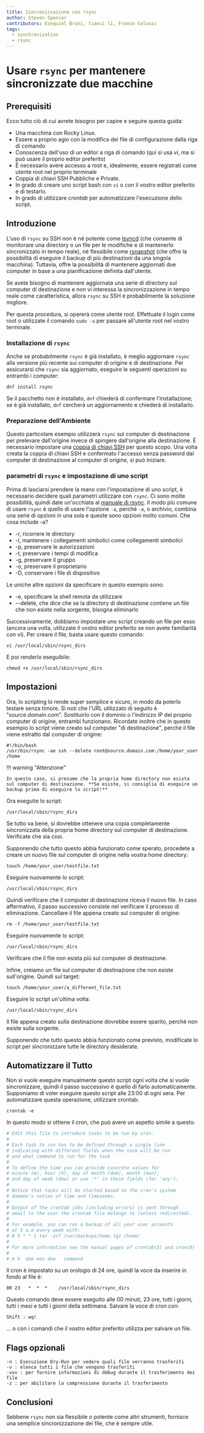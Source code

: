 ```yaml
---
title: Sincronizzazione con rsync
author: Steven Spencer
contributors: Ezequiel Bruni, tianci li, Franco Colussi
tags:
  - synchronization
  - rsync
---
```


# Usare `rsync` per mantenere sincronizzate due macchine

## Prerequisiti

Ecco tutto ciò di cui avrete bisogno per capire e seguire questa guida:

* Una macchina con Rocky Linux.
* Essere a proprio agio con la modifica dei file di configurazione dalla riga di comando
* Conoscenza dell'uso di un editor a riga di comando (qui si usa _vi_, ma si può usare il proprio editor preferito)
* È necessario avere accesso a root e, idealmente, essere registrati come utente root nel proprio terminale
* Coppia di chiavi SSH Pubbliche e Private.
* In grado di creare uno script bash con `vi` o con il vostro editor preferito e di testarlo.
* In grado di utilizzare _crontab_ per automatizzare l'esecuzione dello script.

## Introduzione

L'uso di `rsync` su SSH non è né potente come [lsyncd](../backup/mirroring_lsyncd.md) (che consente di monitorare una directory o un file per le modifiche e di mantenerlo sincronizzato in tempo reale), né flessibile come [rsnapshot](../backup/rsnapshot_backup.md) (che offre la possibilità di eseguire il backup di più destinazioni da una singola macchina). Tuttavia, offre la possibilità di mantenere aggiornati due computer in base a una pianificazione definita dall'utente.

Se avete bisogno di mantenere aggiornata una serie di directory sul computer di destinazione e non vi interessa la sincronizzazione in tempo reale come caratteristica, allora `rsync` su SSH è probabilmente la soluzione migliore.

Per questa procedura, si opererà come utente root. Effettuate il login come root o utilizzate il comando `sudo -s` per passare all'utente root nel vostro terminale.

### Installazione di `rsync`

Anche se probabilmente `rsync` è già installato, è meglio aggiornare `rsync` alla versione più recente sui computer di origine e di destinazione. Per assicurarsi che `rsync` sia aggiornato, eseguire le seguenti operazioni su entrambi i computer:

`dnf install rsync`

Se il pacchetto non è installato, `dnf` chiederà di confermare l'installazione; se è già installato, `dnf` cercherà un aggiornamento e chiederà di installarlo.

### Preparazione dell'Ambiente

Questo particolare esempio utilizzerà `rsync` sul computer di destinazione per prelevare dall'origine invece di spingere dall'origine alla destinazione. È necessario impostare una [coppia di chiavi SSH](.../security/ssh_public_private_keys.md) per questo scopo. Una volta creata la coppia di chiavi SSH e confermato l'accesso senza password dal computer di destinazione al computer di origine, si può iniziare.

### parametri di `rsync` e impostazione di uno script

Prima di lasciarsi prendere la mano con l'impostazione di uno script, è necessario decidere quali parametri utilizzare con `rsync`. Ci sono molte possibilità, quindi date un'occhiata al [manuale di rsync](https://linux.die.net/man/1/rsync). Il modo più comune di usare `rsync` è quello di usare l'opzione `-a`, perché `-a`, o archivio, combina una serie di opzioni in una sola e queste sono opzioni molto comuni. Che cosa include -a?

* -r, ricorrere le directory
* -l, mantenere i collegamenti simbolici come collegamenti simbolici
* -p, preservare le autorizzazioni
* -t, preservare i tempi di modifica
* -g, preservare il gruppo
* -o, preservare il proprietario
* -D, conservare i file di dispositivo

Le uniche altre opzioni da specificare in questo esempio sono:

* -e, specificare la shell remota da utilizzare
* --delete, che dice che se la directory di destinazione contiene un file che non esiste nella sorgente, bisogna eliminarlo

Successivamente, dobbiamo impostare uno script creando un file per esso (ancora una volta, utilizzate il vostro editor preferito se non avete familiarità con vi). Per creare il file, basta usare questo comando:

`vi /usr/local/sbin/rsync_dirs`

E poi renderlo eseguibile:

`chmod +x /usr/local/sbin/rsync_dirs`

## Impostazioni

Ora, lo scripting lo rende super semplice e sicuro, in modo da poterlo testare senza timore. Si noti che l'URL utilizzato di seguito è "source.domain.com". Sostituirlo con il dominio o l'indirizzo IP del proprio computer di origine, entrambi funzionano. Ricordate inoltre che in questo esempio lo script viene creato sul computer "di destinazione", perché il file viene estratto dal computer di origine:

```
#!/bin/bash
/usr/bin/rsync -ae ssh --delete root@source.domain.com:/home/your_user /home
```

!!! warning "Attenzione"

    In questo caso, si presume che la propria home directory non esista sul computer di destinazione. **Se esiste, si consiglia di eseguire un backup prima di eseguire lo script!**

Ora eseguite lo script:

`/usr/local/sbin/rsync_dirs`

Se tutto va bene, si dovrebbe ottenere una copia completamente sincronizzata della propria home directory sul computer di destinazione. Verificate che sia così.

Supponendo che tutto questo abbia funzionato come sperato, procedete a creare un nuovo file sul computer di origine nella vostra home directory:

`touch /home/your_user/testfile.txt`

Eseguire nuovamente lo script:

`/usr/local/sbin/rsync_dirs`

Quindi verificare che il computer di destinazione riceva il nuovo file. In caso affermativo, il passo successivo consiste nel verificare il processo di eliminazione. Cancellare il file appena creato sul computer di origine:

`rm -f /home/your_user/testfile.txt`

Eseguire nuovamente lo script:

`/usr/local/sbin/rsync_dirs`

Verificare che il file non esista più sul computer di destinazione.

Infine, creiamo un file sul computer di destinazione che non esiste sull'origine. Quindi sul target:

`touch /home/your_user/a_different_file.txt`

Eseguire lo script un'ultima volta:

`/usr/local/sbin/rsync_dirs`

Il file appena creato sulla destinazione dovrebbe essere sparito, perché non esiste sulla sorgente.

Supponendo che tutto questo abbia funzionato come previsto, modificate lo script per sincronizzare tutte le directory desiderate.

## Automatizzare il Tutto

Non si vuole eseguire manualmente questo script ogni volta che si vuole sincronizzare, quindi il passo successivo è quello di farlo automaticamente. Supponiamo di voler eseguire questo script alle 23:00 di ogni sera. Per automatizzare questa operazione, utilizzare crontab:

`crontab -e`

In questo modo si ottiene il cron, che può avere un aspetto simile a questo:

```bash
# Edit this file to introduce tasks to be run by cron.
#
# Each task to run has to be defined through a single line
# indicating with different fields when the task will be run
# and what command to run for the task
#
# To define the time you can provide concrete values for
# minute (m), hour (h), day of month (dom), month (mon),
# and day of week (dow) or use '*' in these fields (for 'any').
#
# Notice that tasks will be started based on the cron's system
# daemon's notion of time and timezones.
#
# Output of the crontab jobs (including errors) is sent through
# email to the user the crontab file belongs to (unless redirected).
#
# For example, you can run a backup of all your user accounts
# at 5 a.m every week with:
# 0 5 * * 1 tar -zcf /var/backups/home.tgz /home/
#
# For more information see the manual pages of crontab(5) and cron(8)
#
# m h  dom mon dow   command
```
Il cron è impostato su un orologio di 24 ore, quindi la voce da inserire in fondo al file è:

`00 23   *  *  *    /usr/local/sbin/rsync_dirs`

Questo comando deve essere eseguito alle 00 minuti, 23 ore, tutti i giorni, tutti i mesi e tutti i giorni della settimana. Salvare la voce di cron con:

`Shift : wq!`

... o con i comandi che il vostro editor preferito utilizza per salvare un file.

## Flags opzionali
```
-n : Esecuzione Dry-Run per vedere quali file verranno trasferiti 
-v : elenca tutti i file che vengono trasferiti 
-vvv : per fornire informazioni di debug durante il trasferimento dei file 
-z : per abilitare la compressione durante il trasferimento 
```


## Conclusioni

Sebbene `rsync` non sia flessibile o potente come altri strumenti, fornisce una semplice sincronizzazione dei file, che è sempre utile.

